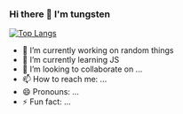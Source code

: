 ### Hi there 👋 I'm tungsten

[![Top Langs](https://github-readme-stats.vercel.app/api/top-langs/?username=anuraghazra)](https://github.com/anuraghazra/github-readme-stats)

- 🔭 I’m currently working on random things
- 🌱 I’m currently learning JS
- 👯 I’m looking to collaborate on ...
- 📫 How to reach me: ...
- 😄 Pronouns: ...
- ⚡ Fun fact: ...
